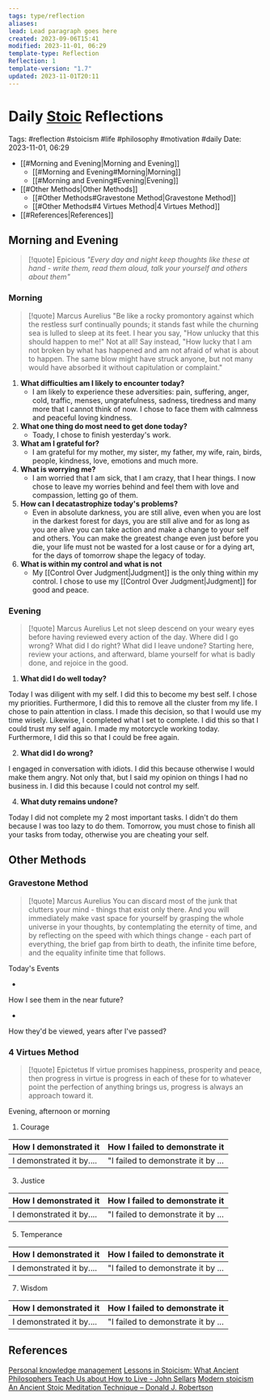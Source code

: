 ```yaml
---
tags: type/reflection
aliases: 
lead: Lead paragraph goes here
created: 2023-09-06T15:41
modified: 2023-11-01, 06:29
template-type: Reflection
Reflection: 1
template-version: "1.7"
updated: 2023-11-01T20:11
---
```



# Daily [Stoic](../SLIP-BOX/Stoicism.md) Reflections

Tags:  #reflection #stoicism #life #philosophy #motivation #daily 
Date: 2023-11-01, 06:29

- [[#Morning and Evening|Morning and Evening]]
	- [[#Morning and Evening#Morning|Morning]]
	- [[#Morning and Evening#Evening|Evening]]
- [[#Other Methods|Other Methods]]
	- [[#Other Methods#Gravestone Method|Gravestone Method]]
	- [[#Other Methods#4 Virtues Method|4 Virtues Method]]
- [[#References|References]]


## Morning and Evening

> [!quote] Epicious 
> _"Every day and night keep thoughts like these at hand - write them, read them aloud, talk your yourself and others about them"_

### Morning

> [!quote] Marcus Aurelius
> "Be like a rocky promontory against which the restless surf continually pounds; it stands fast while the churning sea is lulled to sleep at its feet. I hear you say, "How unlucky that this should happen to me!" Not at all! Say instead, "How lucky that I am not broken by what has happened and am not afraid of what is about to happen. The same blow might have struck anyone, but not many would have absorbed it without capitulation or complaint."

1. **What difficulties am I likely to encounter today?**
	- I am likely to experience these adversities: pain, suffering, anger, cold, traffic, menses, ungratefulness, sadness, tiredness and many more that I cannot think of now. I chose to face them with calmness and peaceful loving kindness.
2. **What one thing do most need to get done today?**
	- Toady, I chose to finish yesterday's work. 
1. **What am I grateful for?**
	- I am grateful for my mother, my sister, my father, my wife, rain, birds, people, kindness, love, emotions and much more.
2. **What is worrying me?**
	- I am worried that I am sick, that I am crazy, that I hear things. I now chose to leave my worries behind and feel them with love and compassion, letting go of them.
3. **How can I decatastrophize today's problems?**
	- Even in absolute darkness, you are still alive, even when you are lost in the darkest forest for days, you are still alive and for as long as you are alive you can take action and make a change to your self and others. You can make the greatest change even just before you die, your life must not be wasted for a lost cause or for a dying art, for the days of tomorrow shape the legacy of today. 
4. **What is within my control and what is not**
	- My [[Control Over Judgment|Judgment]] is the only thing within my control. I chose to use my [[Control Over Judgment|Judgment]] for good and peace.

### Evening

> [!quote] Marcus Aurelius
> Let not sleep descend on your weary eyes before having reviewed every action of the day. Where did I go wrong? What did I do right? What did I leave undone? Starting here, review your actions, and afterward, blame yourself for what is badly done, and rejoice in the good.

1. **What did I do well today?**

Today I was diligent with my self. I did this to become my best self. I chose my priorities. Furthermore, I did this to remove all the cluster from my life. I chose to pain attention in class. I made this decision, so that I would use my time wisely. Likewise, I completed what I set to complete. I did this so that I could trust my self again. I made my motorcycle working today. Furthermore, I did this so that I could be free again. 

2. **What did I do wrong?**

I engaged in conversation with idiots. I did this because otherwise I would make them angry. Not only that, but I said my opinion on things I had no business in. I did this because I could not control my self. 

4. **What duty remains undone?**

Today I did not complete my 2 most important tasks. I didn't do them because I was too lazy to do them. Tomorrow, you must chose to finish all your tasks from today, otherwise you are cheating your self.

## Other Methods

### Gravestone Method

> [!quote] Marcus Aurelius
> You can discard most of the junk that clutters your mind - things that exist only there. And you will immediately make vast space for yourself by grasping the whole universe in your thoughts, by contemplating the eternity of time, and by reflecting on the speed with which things change - each part of everything, the brief gap from birth to death, the infinite time before, and the equality infinite time that follows. 

Today's Events 

-

How I see them in the near future? 

-

How they'd be viewed, years after I've passed?

### 4 Virtues Method

> [!quote] Epictetus 
> If virtue promises happiness, prosperity and peace, then progress in virtue is progress in each of these for to whatever point the perfection of anything brings us, progress is always an approach toward it.

Evening, afternoon or morning

1. Courage 

| How I demonstrated it  | How I failed to demonstrate it |
| ------------------- | ---------------- |
| I demonstrated it by....                 | "I failed to demonstrate it by ...              |

3. Justice

| How I demonstrated it  | How I failed to demonstrate it |
| ------------------- | ---------------- |
| I demonstrated it by....                 | "I failed to demonstrate it by ...             

5. Temperance

| How I demonstrated it  | How I failed to demonstrate it |
| ------------------- | ---------------- |
| I demonstrated it by....                 | "I failed to demonstrate it by ...             

7. Wisdom

| How I demonstrated it  | How I failed to demonstrate it |
| ------------------- | ---------------- |
| I demonstrated it by....                 | "I failed to demonstrate it by ...             

## References

[Personal knowledge management](Personal%20knowledge%20management.md)
[Lessons in Stoicism: What Ancient Philosophers Teach Us about How to Live - John Sellars](https://books.google.cz/books/about/Lessons_in_Stoicism.html?id=ky84zQEACAAJ&redir_esc=y)
[Modern stoicism](https://modernstoicism.com/)
[An Ancient Stoic Meditation Technique – Donald J. Robertson](https://donaldrobertson.name/2017/03/22/an-ancient-stoic-meditation-technique/)


